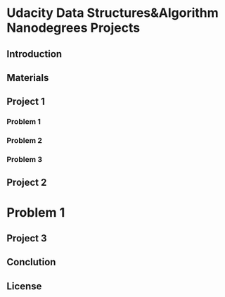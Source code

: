 # Udacity Data Structures&Algorithm Nanodegrees Projects

## Introduction
## Materials
## Project 1
### Problem 1
### Problem 2
### Problem 3
## Project 2
# Problem 1
## Project 3

## Conclution

## License
